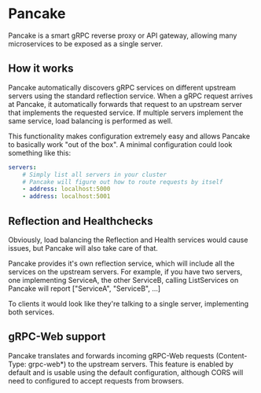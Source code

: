 # Pancake

Pancake is a smart gRPC reverse proxy or API gateway, allowing many microservices to be exposed as a single server.

## How it works

Pancake automatically discovers gRPC services on different upstream servers using the standard reflection service.
When a gRPC request arrives at Pancake, it automatically forwards that request to an upstream server that implements the requested service.
If multiple servers implement the same service, load balancing is performed as well.

This functionality makes configuration extremely easy and allows Pancake to basically work "out of the box".
A minimal configuration could look something like this:

```yaml
servers:
    # Simply list all servers in your cluster
    # Pancake will figure out how to route requests by itself
    - address: localhost:5000
    - address: localhost:5001
```

## Reflection and Healthchecks

Obviously, load balancing the Reflection and Health services would cause issues, but Pancake will also take care of that.

Pancake provides it's own reflection service, which will include all the services on the upstream servers.
For example, if you have two servers, one implementing ServiceA, the other ServiceB, calling ListServices on
Pancake will report ["ServiceA", "ServiceB", ...]

To clients it would look like they're talking to a single server, implementing both services.

## gRPC-Web support

Pancake translates and forwards incoming gRPC-Web requests (Content-Type: grpc-web*) to the upstream servers.
This feature is enabled by default and is usable using the default configuration,
although CORS will need to configured to accept requests from browsers.
